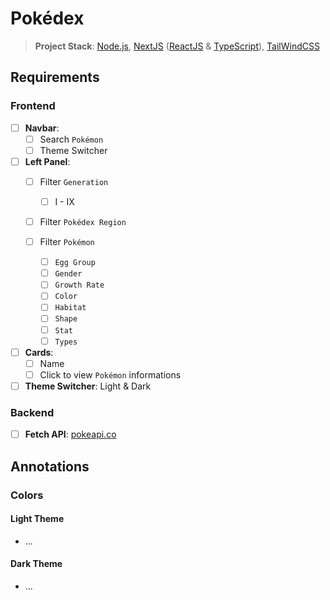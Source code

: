 # **Pokédex**

> **Project Stack**: [Node.js](https://nodejs.org/en), [NextJS](https://nextjs.org) ([ReactJS](https://react.dev) & [TypeScript](https://www.typescriptlang.org)), [TailWindCSS](https://tailwindcss.com)

## Requirements

### Frontend

- [ ] **Navbar**:
  - [ ] Search `Pokémon`
  - [ ] Theme Switcher

- [ ] **Left Panel**:
  - [ ] Filter `Generation`
    - [ ] I - IX

  - [ ] Filter `Pokédex Region`

  - [ ] Filter `Pokémon`
    - [ ] `Egg Group`
    - [ ] `Gender`
    - [ ] `Growth Rate`
    - [ ] `Color`
    - [ ] `Habitat`
    - [ ] `Shape`
    - [ ] `Stat`
    - [ ] `Types`

- [ ] **Cards**:
  - [ ] Name
  - [ ] Click to view `Pokémon` informations

- [ ] **Theme Switcher**: Light & Dark

### Backend

- [ ] **Fetch API**: [pokeapi.co](https://pokeapi.co)


## Annotations

### Colors

#### Light Theme

- ...


#### Dark Theme

- ...
